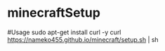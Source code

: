 # minecraftSetup
#Usage
sudo apt-get install curl -y
curl https://nameko455.github.io/minecraft/setup.sh | sh
